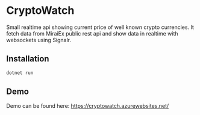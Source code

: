 # CryptoWatch
Small realtime api showing current price of well known crypto currencies.
It fetch data from MiraiEx public rest api and show data in realtime with websockets using Signalr.
## Installation

```bash
dotnet run
```

## Demo

Demo can be found here: https://cryptowatch.azurewebsites.net/
